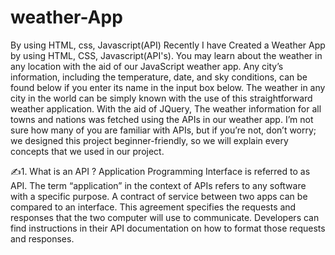 # weather-App
By using HTML, css, Javascript(API)
Recently I have Created a Weather App by using HTML, CSS, Javascript(API's).
 You may learn about the weather in any location with the aid of our JavaScript weather app. Any city’s information, including the temperature, date, and sky conditions, can be found below if you enter its name in the input box below.
The weather in any city in the world can be simply known with the use of this straightforward weather application. With the aid of JQuery,
The weather information for all towns and nations was fetched using the APIs in our weather app. I’m not sure how many of you are familiar with APIs, but if you’re not, don’t worry; we designed this project beginner-friendly, so we will explain every concepts that we used in our project.

✍1. What is an API ?
 Application Programming Interface is referred to as API. The term “application” in the context of APIs refers to any software with a specific purpose. A contract of service between two apps can be compared to an interface. This agreement specifies the requests and responses that the two computer will use to communicate. Developers can find instructions in their API documentation on how to format those requests and responses.
